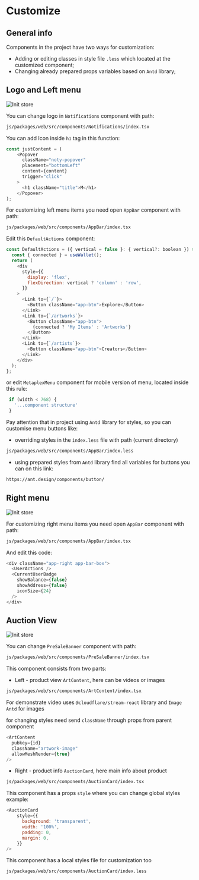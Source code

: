 # Customize

## General info

Components in the project have two ways for customization:
- Adding or editing classes in style file `.less` which located at the customized component;
- Changing already prepared props variables based on `Antd` library;

## Logo and Left menu 

![Init store](/img/customize/left-menu.png#radius#shadow)

You can change logo in `Notifications` component with path:
```bash
js/packages/web/src/components/Notifications/index.tsx
```

You can add Icon inside `h1` tag in this function: 
```js
const justContent = (
    <Popover
      className="noty-popover"
      placement="bottomLeft"
      content={content}
      trigger="click"
    >
      <h1 className="title">M</h1>
    </Popover>
);
```

For customizing left menu items you need open `AppBar` component with path:
```bash
js/packages/web/src/components/AppBar/index.tsx
```
Edit this `DefaultActions` component:
```js
const DefaultActions = ({ vertical = false }: { vertical?: boolean }) => {
  const { connected } = useWallet();
  return (
    <div
      style={{
        display: 'flex',
        flexDirection: vertical ? 'column' : 'row',
      }}
    >
      <Link to={`/`}>
        <Button className="app-btn">Explore</Button>
      </Link>
      <Link to={`/artworks`}>
        <Button className="app-btn">
          {connected ? 'My Items' : 'Artworks'}
        </Button>
      </Link>
      <Link to={`/artists`}>
        <Button className="app-btn">Creators</Button>
      </Link>
    </div>
  );
};
```

or edit `MetaplexMenu` component for mobile version of menu, located inside this rule:
```js
 if (width < 768) {
   '...component structure'
 }
```
Pay attention that in project using `Antd` library for styles, so you can customise menu buttons like: 
- overriding styles in the `index.less` file with path (current directory)
```bash
js/packages/web/src/components/AppBar/index.less
```
- using prepared styles from `Antd` library
find all variables for buttons you can on this link:
```bash
https://ant.design/components/button/
```

## Right menu 

![Init store](/img/customize/right-menu.png#radius#shadow)

For customizing right menu items you need open `AppBar` component with path:
```bash
js/packages/web/src/components/AppBar/index.tsx
```

And edit this code:
```js
<div className="app-right app-bar-box">
  <UserActions />
  <CurrentUserBadge
    showBalance={false}
    showAddress={false}
    iconSize={24}
  />
</div>
```

## Auction View

![Init store](/img/customize/auction-view.png#radius#shadow)

You can change `PreSaleBanner` component with path:

```bash
js/packages/web/src/components/PreSaleBanner/index.tsx
```

This component consists from two parts:
- Left - product view `ArtContent`, here can be videos or images
```bash
js/packages/web/src/components/ArtContent/index.tsx
```
For demonstrate video uses `@cloudflare/stream-react` library and `Image Antd` for images

for changing styles need send `className` through props from parent component 

```js
<ArtContent
  pubkey={id}
  className="artwork-image"
  allowMeshRender={true}
/>
```

- Right - product info `AuctionCard`, here main info about product
```bash
js/packages/web/src/components/AuctionCard/index.tsx
```

This component has a props `style` where you can change global styles
example:
```js
<AuctionCard
    style={{
      background: 'transparent',
      width: '100%',
      padding: 0,
      margin: 0,
    }}
/>
```

This component has a local styles file for customization too
````bash
js/packages/web/src/components/AuctionCard/index.less
````


